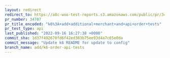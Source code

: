 ```yaml
---
layout: redirect
redirect_to: https://a8c-woo-test-reports.s3.amazonaws.com/public/pr/34707/api/index.html
pr_number: 34707
pr_title_encoded: "k6%3A+add+additional+merchant+and+api+order+tests"
pr_test_type: api
last_published: "2022-09-16 16:27:38 +0000"
commit_sha: 1d37f492670fd6f42ed383b75ee93d4a7c65e0da
commit_message: "Update k6 README for update to config"
branch_name: add/k6-order-api-tests
---
```

